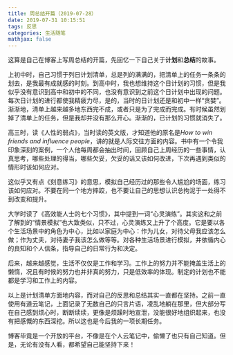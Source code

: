 ```yaml
---
title: 周总结开篇（2019-07-28）
date: 2019-07-31 10:15:51
tags: 反思
categories: 生活随笔
mathjax: false
---
```


这算是自己在博客上写周总结的开篇，先回忆一下自己关于**计划**和**总结**的故事。

上初中时，自己习惯于列日计划清单，总是列的满满的，把清单上的任务一条条的划去，是我最有成就感的时刻。到高中时，我也想维持这个日计划的习惯，但是我似乎没有意识到高中和初中的不同，也没有意识到之前这个日计划中出现的问题。<!--more-->每次日计划的进行都使我精疲力尽，是的，当时的日计划还是和初中一样“贪婪”。渐渐地，清单上越来越多地东西完不成，或者只是为了完成而完成。有时候虽然划掉了清单上的任务，但是我却并没有那么开心。渐渐的，已计划的习惯就消失了。

高三时，读《人性的弱点》，当时读的英文版，才知道他的原名是*How to win friends and influence people*，讲的就是人际交往方面的内容。书中有一个令我印象深刻的案例，一个人他每周都会抽出时间，回顾自己上周经历的一些事情，认真思考，哪些处理的得当，哪些欠妥，欠妥的话又该如何改进，下次再遇到类似的情形时该如何应对。

这似乎又有点《刻意练习》的意思，模拟自己经历过的那些令人尴尬的场面，练习该如何应对。不要在同一个地方摔跤，也不要让自己的思想认识总拘泥于一处得不到改变和提升。

大学时读了《高效能人士的七个习惯》，其中提到一词“心灵演练”。其实这和之前了解到的“情景模拟”也大致类似，只不过，心灵演练又上升了个高度。它是要以各个生活场景中的角色为中心，比如以家庭为中心：作为儿女，对待父母我应该怎么做；作为丈夫，对待妻子我该怎么做等等。对各种生活场景进行模拟，并依循内心的良知和个人信条，指导自己的日常行为和决定。

后来，越来越感觉，生活不仅仅是工作和学习。工作上的努力并不能掩盖生活上的懒惰，况且有时候的努力也并非真的努力，只是低效率的体现。制定的计划也不能都是学习和工作上的内容。

以上是计划清单方面地内容，而对自己的反思和总结其实一直都在坚持。之前一直使用有道云笔记，上面记录了无数自己的只言片语，凌乱地躺在那里，但大部分写在自己感到烦心时，断断续续，更像是烦躁时地宣泄，没能很好地组织起来，也没有把感慨的东西深挖。所以这也是今后我的一项长期任务。

博客毕竟是一个开放的平台，不像是在个人云笔记中，偷懒了也只有自己知道。但是，无论有没有人看，都希望自己能坚持下来！

